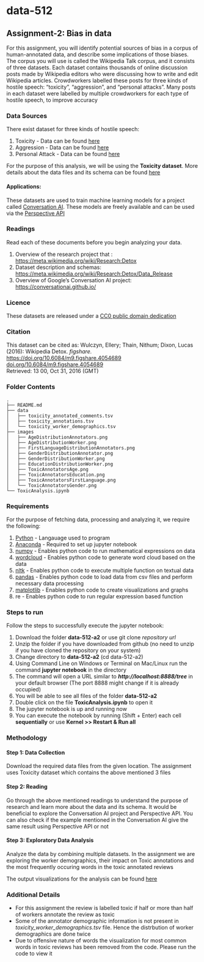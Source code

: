 # data-512
## Assignment-2: Bias in data
For this assignment, you will identify potential sources of bias in a corpus of human-annotated data, and describe some implications of those biases. The corpus you will use is called the Wikipedia Talk corpus, and it consists of three datasets. Each dataset contains thousands of online discussion posts made by Wikipedia editors who were discussing how to write and edit Wikipedia articles. Crowdworkers labelled these posts for three kinds of hostile speech: “toxicity”, “aggression”, and “personal attacks”. Many posts in each dataset were labelled by multiple crowdworkers for each type of hostile speech, to improve accuracy

### Data Sources
There exist dataset for three kinds of hostile speech:
1. Toxicity - Data can be found [here](https://figshare.com/articles/dataset/Wikipedia_Talk_Labels_Toxicity/4563973)
2. Aggression - Data can be found [here](https://figshare.com/articles/dataset/Wikipedia_Talk_Labels_Aggression/4267550)
3. Personal Attack - Data can be found [here](https://figshare.com/articles/dataset/Wikipedia_Talk_Labels_Personal_Attacks/4054689)

For the purpose of this analysis, we will be using the **Toxicity dataset**. More details about the data files and its schema can be found [here](https://meta.wikimedia.org/wiki/Research:Detox/Data_Release#Toxicity)

#### Applications: 
These datasets are used to train machine learning models for a project called [Conversation AI](https://conversationai.github.io/). These models are freely available and can be used via the [Perspective API](https://www.perspectiveapi.com/#/home) <br />


### Readings
Read each of these documents before you begin analyzing your data.
1. Overview of the research project that : https://meta.wikimedia.org/wiki/Research:Detox
2. Dataset description and schemas: https://meta.wikimedia.org/wiki/Research:Detox/Data_Release
3. Overview of Google’s Conversation AI project: https://conversationai.github.io/

### Licence
These datasets are released under a [CC0 public domain dedication](https://wiki.creativecommons.org/wiki/CC0)

### Citation
This dataset can be cited as:
Wulczyn, Ellery; Thain, Nithum; Dixon, Lucas (2016): Wikipedia Detox. *figshare.* [https://doi.org/10.6084/m9.figshare.4054689 doi.org/10.6084/m9.figshare.4054689](https://doi.org/10.6084/m9.figshare.4054689)<br />
Retrieved: 13 00, Oct 31, 2016 (GMT)


### Folder Contents
```
.
├── README.md
├── data
│   ├── toxicity_annotated_comments.tsv
│   ├── toxicity_annotations.tsv
│   └── toxicity_worker_demographics.tsv
├── images
│   ├── AgeDistributionAnnotators.png
│   ├── AgeDistributionWorker.png
│   ├── FirstLanguageDistributionAnnotators.png
│   ├── GenderDistributionAnnotator.png
│   ├── GenderDistributionWorker.png
│   ├── EducationDistributionWorker.png
│   ├── ToxicAnnotatorsAge.png
│   ├── ToxicAnnotatorsEducation.png
│   ├── ToxicAnnotatorsFirstLanguage.png
│   └── ToxicAnnotatorsGender.png
└── ToxicAnalysis.ipynb
```

### Requirements
For the purpose of fetching data, processing and analyzing it, we require the following:
1) [Python](https://www.python.org/downloads/) - Langauage used to program
2) [Anaconda](https://docs.anaconda.com/anaconda/install/) - Required to set up jupyter notebook 
2) [numpy](https://requests.readthedocs.io/en/master/user/install/) - Enables python code to run mathematical expressions on data
3) [wordcloud](https://pypi.org/project/wordcloud/) - Enables python code to generate word cloud based on the data
4) [nltk](https://www.nltk.org/install.html) - Enables python code to execute multiple function on textual data
5) [pandas](https://pandas.pydata.org/docs/getting_started/install.html) - Enables python code to load data from csv files and perform necessary data processing
6) [matplotlib](https://matplotlib.org/users/installing.html) - Enables python code to create visualizations and graphs
7) re - Enables python code to run regular expression based function

### Steps to run
Follow the steps to successfully execute the jupyter notebook:
1) Download the folder **data-512-a2** or use git clone *repository url*
2) Unzip the folder if you have downloaded from github (no need to unzip if you have cloned the repository on your system)
3) Change directory to **data-512-a2** (cd data-512-a2)
4) Using Command Line on Windows or Terminal on Mac/Linux run the command **jupyter notebook** in the directory
5) The command will open a URL similar to ***http://localhost:8888/tree*** in your default browser (The port 8888 might change if it is already occupied)
6) You will be able to see all files of the folder **data-512-a2**
7) Double click on the file **ToxicAnalysis.ipynb** to open it
8) The jupyter notebook is up and running now
9) You can execute the notebook by running (Shift + Enter) each cell **sequentially**  or use **Kernel >> Restart & Run all**

### Methodology
#### Step 1: Data Collection

Download the required data files from the given location. The assignment uses Toxicity dataset which contains the above mentioned 3 files

#### Step 2: Reading

Go through the above mentioned readings to understand the purpose of research and learn more about the data and its schema. It would be beneficial to explore the Conversation AI project and Perspective API. You can also check if the example mentioned in the Conversation AI give the same result using Perspective API or not 

#### Step 3: Exploratory Data Analysis

Analyze the data by combining multiple datasets. In the assignment we are exploring the worker demographics, their impact on Toxic annotations and the most frequently occuring words in the toxic annotated reviews 

The output visualizations for the analysis can be found [here](https://github.com/mayurgpt07/data-512/tree/master/data-512-a2/images)

### Additional Details
* For this assignment the review is labelled toxic if half or more than half of workers annotate the review as toxic  <br />
* Some of the annotator demographic information is not present in *toxicity_worker_demographics.tsv* file. Hence the distrbution of worker demographics are done twice
* Due to offensive nature of words the visualization for most common words in toxic reviews has been removed from the code. Please run the code to view it

